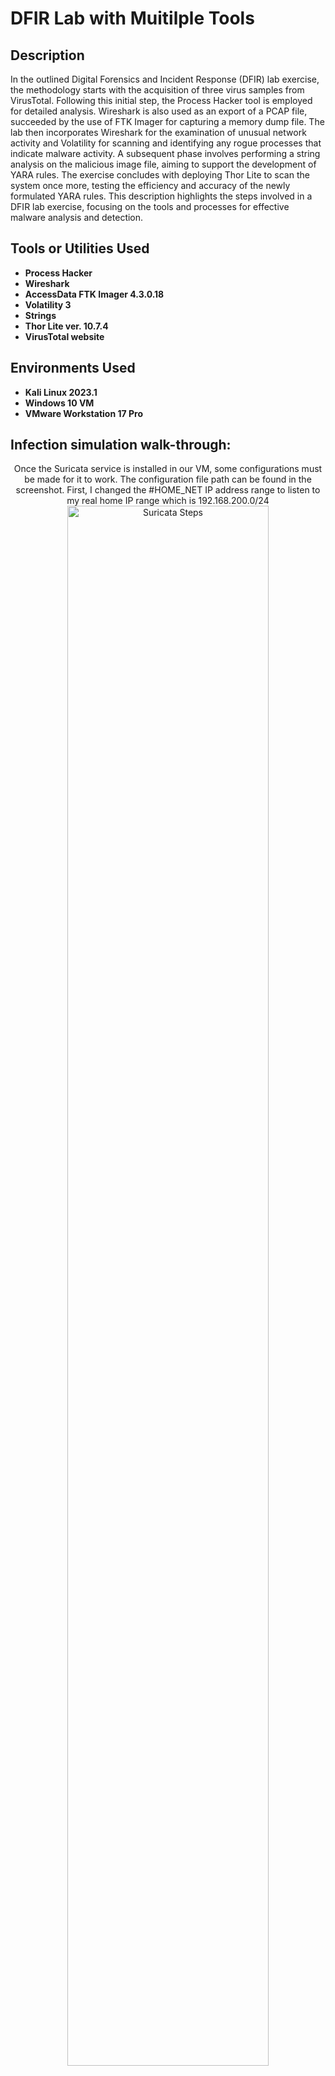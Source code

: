 <h1> DFIR Lab with Muitilple Tools</h1>

<h2>Description</h2>
In the outlined Digital Forensics and Incident Response (DFIR) lab exercise, the methodology starts with the acquisition of three virus samples from VirusTotal. Following this initial step, the Process Hacker tool is employed for detailed analysis. Wireshark is also used as an export of a PCAP file, succeeded by the use of FTK Imager for capturing a memory dump file. The lab then incorporates Wireshark for the examination of unusual network activity and Volatility for scanning and identifying any rogue processes that indicate malware activity. A subsequent phase involves performing a string analysis on the malicious image file, aiming to support the development of YARA rules. The exercise concludes with deploying Thor Lite to scan the system once more, testing the efficiency and accuracy of the newly formulated YARA rules. This description highlights the  steps involved in a DFIR lab exercise, focusing on the tools and processes for effective malware analysis and detection.
  
<br />


<h2>Tools or Utilities Used</h2>

- <b>Process Hacker</b> 
- <b>Wireshark</b>
- <b>AccessData FTK Imager 4.3.0.18</b>
- <b>Volatility 3</b>
- <b>Strings</b>
- <b>Thor Lite ver. 10.7.4 </b>
- <b>VirusTotal website</b>


<h2>Environments Used </h2>

- <b>Kali Linux 2023.1</b>
- <b>Windows 10 VM</b> 
- <b>VMware Workstation 17 Pro</b> 

<h2>Infection simulation walk-through:</h2>

<p align="center">
Once the Suricata service is installed in our VM, some configurations must be made for it to work. The configuration file path can be found in the screenshot. First, I changed the #HOME_NET IP address range to listen to my real home IP range which is 192.168.200.0/24  <br/>
  
<img src="https://imgur.com/uO7oTYY.png" height="80%" width="80%" alt="Suricata Steps"/>
<br />
<br />
Secondly, I enabled the community-id to be “true”:  <br/>
  
<img src="https://imgur.com/L9DNmSg.png" height="80%" width="80%" alt="Suricata Steps"/>
<br />
<br />
Made sure the af-packet is linked with our network interface. Mine is eth0.: <br/>
  
<img src="https://imgur.com/qvywVM6.png" height="80%" width="80%" alt="Suricata Steps"/>
<br />
<br />
Last, I changed to default-rule-path to /var/lib/suricata/rules as the final configuration:  <br/>
  
<img src="https://imgur.com/jMFGrGA.png" height="80%" width="80%" alt="Suricata Steps"/>
<br />
<br />
</p>

<h2>Lab 1 TCP SYN Floods walk-through:</h2>

<p align="left">
Testing situation for TCP SYN Floods: <br/>
  
<img src="https://imgur.com/SnlC5Na.png" height="80%" width="80%" alt="Suricata Steps"/><br />
 
  Explanation:
- Alert: action that we set if the data matches the rule description
- Tcp: monitoring TCP packets 
- $EXTERNAL_NET any -> $HOME_NET any: monitoring traffic from external IP address range from any port to home IP address range (i.e. 192.168.200.0/24) and any port. Vice versa. 
- Msg: log message when it pops up in Suricata log or JSON files
- Flow: to_server:  set to monitor and detect the communication to the server as well 
- Flag: Means TCP flag. Here we set it to monitor the “SYN” flag in the 3-way handshake protocol level. 
- Threshold: set it with conditions before it generates an alert with packeting counts and seconds, track it either destination IP or source IP, etc. Usually, the conditions are made according to the characteristics of the attack
- Classtype: classification of the rules and alerts. 
- Sid: custom number for each rule identification
- Rev: rule version


#Testing Steps:


Used two different VMs for this testing scenario with different IP addresses 

<img src="https://imgur.com/ZVvYxN5.png" height="80%" width="80%" alt="Suricata Steps"/><br />

- On the testing VM, first we installed with ethtool package by typing: sudo apt-get install ethtool -y 
- Then we typed another command to disable packet offload: sudo ethtool -K eth0 gro off lro off 
- Last, we enabled Suricata and ran it in system mode by typing the following: sudo suricata -c /etc/suricata/suricata.yaml -q 0 &

<img src="https://imgur.com/bIAUXmZ.png" height="80%" width="80%" alt="Suricata Steps"/><br />

On the remote machine, we typed the following command to send non-stop packets to our main machine for Suricata detection:
- Sudo hping3 -S -p 80 --flood --rand-source 192.168.200.128

<img src="https://imgur.com/s6FUdb7.png" height="80%" width="80%" alt="Suricata Steps"/><br />


#Results from fast.log:


<img src="https://imgur.com/NpQU5JE.png" height="80%" width="80%" alt="Suricata Steps"/><br />
<br />
<br />
</p>

<h2>Lab 2 SQL Injection attack walk-through:</h2>

<p align="left">
Testing situation for SQL Injection attack:  <br/>
  
<img src="https://imgur.com/NJLRSYw.png" height="80%" width="80%" alt="Suricata Steps"/><br />

  Explanation:
- Alert: action that we set if the data matches the rule description
- Tcp: monitoring HTTP packets 
- Any any-> Any any: monitoring traffic from any IP address range from any port to any IP address range on the network and any port. 
- Msg: log message when it pops up in Suricata log or JSON files
- Flow: established,to_server:  set to monitor and detect the communication to the server as well but limit it to search for packets of established connections only matching the signatures. 
- Nocase: case insensitive search enabling function.  
- HTTP_: request keywords 
- Sid: custom number for each rule identification


#Testing Steps:

Damn Vulnerable Web Application (DVWA) is a PHP/MySQL web application that is to aid penetration testers and security professionals to test their skills and tools. To perform the testing, I needed to install DVWA in my testing Kali Linux machine but I will not go through the installation steps in this lab. Once I did, I typed 127.0.01 (my localhost IP address) in the browser for this main page.  

<img src="https://imgur.com/9JGcpgW.png" height="80%" width="80%" alt="Suricata Steps"/><br />

Set it to a low level so I could let the Suricata detect more easily.

<img src="https://imgur.com/O5ceT9u.png" height="80%" width="80%" alt="Suricata Steps"/><br />

Clicked the SQL Injection from the left side, then clicked submit

<img src="https://imgur.com/YgbCBMn.png" height="80%" width="80%" alt="Suricata Steps"/><br />

#Results from fast.log:


<img src="https://imgur.com/caQRxnV.png" height="80%" width="80%" alt="Suricata Steps"/><br />

<br />
<br />
</p>

<h2>Lab 3 Phishing walk-through:</h2>

<p align="left">
Testing situation for Phishing attack:  <br/>
  
<img src="https://imgur.com/v52PAJ1.png" height="80%" width="80%" alt="Suricata Steps"/><br />

  Explanation:
-  Alert: action that we set if the data matches the rule description
-  DNS: monitoring all DNS packets 
-  Any any-> Any 53: monitoring traffic from any IP address range from any port to any IP address range on the network but particularly via Port 53 which is TCP/UDP for DNS service. 
-  Msg: log message when it pops up in Suricata log or JSON files
-  DNS_query: keyword that indicates all DNS request queries will be inspected
-  Content: payloads/keywords that we would like our search to match specifically 
-  Nocase: case insensitive search enabling function.  
-  Isdataat: look if there is still data at a specific part of the payload, we set 1 byte here.
-  Sid: custom number for each rule identification
-  Rev: rule version


#Testing steps and the result from fast.log: 

I pinged the domain and there was a DNS query service running in behind, so it hit the rule and appeared in the log file. 

<img src="https://imgur.com/NiLJCGy.png" height="80%" width="80%" alt="Suricata Steps"/><br />

<br />
<br />
</p>

<h2>Lab 4 Unauthorized protocol and traffic walk-through:</h2>

<p align="left">
Testing situation for this attack:  <br/>
  
<img src="https://imgur.com/dm9HnW1.png" height="80%" width="80%" alt="Suricata Steps"/><br />

  Explanation:
- Alert: action that we set if the data matches the rule description
- TCP: monitoring all TCP packets 
- Any any-> Any ![80,8080] or 80: monitoring traffic from any IP address range from any port to any IP address range on the network, particularly outside of Port 80&8080 for HTTP service. The! here means -excluding. The 2nd rule is monitoring Port 80 though. 
- Msg: log message when it pops up in Suricata log or JSON files
- Flow: to_server:  set to monitor and detect the communication to the server as well 
- App-layer-protocol: specifying which protocol we wanted to monitor and search  
- Sid: custom number for each rule identification
- Rev: rule version


#Testing steps: 

To start off, there are two configurations I had to make.Ports.conf and 000-default.conf. I went to the directory where they belonged. 

<img src="https://imgur.com/B78y4V3.png" height="80%" width="80%" alt="Suricata Steps"/><br />


Type: sudo nano 000-default.conf. 

In <VirtualHost *:>, I typed 4848 which is a UDP port for datagram service, here to make my Apache server listen to this port. 

Then save and exit. 

<img src="https://imgur.com/71FhKeF.png" height="80%" width="80%" alt="Suricata Steps"/><br />


After that, I went to the directory /etc/apache2 and I typed:
- Sudo nano ports.conf

The Apache port is configured to listen to Port 4848 which is 4800. Save and exit. All configurations are made.

<img src="https://imgur.com/71FhKeF.png" height="80%" width="80%" alt="Suricata Steps"/><br />

Then I typed the following commands to restart my Apache server and check its status: 
- Sudo systemctl restart apache2.service
- Sudo systemctl status apache2.service

<img src="https://imgur.com/rI1YVOC.png" height="80%" width="80%" alt="Suricata Steps"/><br />

In this testing, I used 2 different VMs here with different IPs as well. I will not go through the installation part of the Apache server here in this assignment. Once it was successfully installed, we can open it in another VM by typing another VM IP address in the browser and it would show the Apache2 Debian Default Page.

<img src="https://imgur.com/26XEw08.png" height="80%" width="80%" alt="Suricata Steps"/><br />

Since I made the configuration, I typed the IP address via port 4848 again and it was fine that I could go to this main page again.

<img src="https://imgur.com/Ki0rzy8.png" height="80%" width="80%" alt="Suricata Steps"/><br />


#Result from fast.log: 

Since we are using Port 484, it hits the rule description of noting using Port 80 or 8080. We got our results.

<img src="https://imgur.com/6VdecM7.png" height="80%" width="80%" alt="Suricata Steps"/><br />

<br />
<br />
</p>
<!--
 ```diff
- text in red
+ text in green
! text in orange
# text in gray
@@ text in purple (and bold)@@
```
--!>
